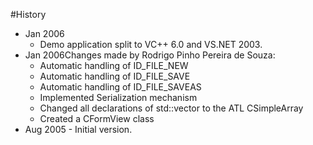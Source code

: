 #History
* Jan 2006
  * Demo application split to VC++ 6.0 and VS.NET 2003.
* Jan 2006Changes made by Rodrigo Pinho Pereira de Souza:
  * Automatic handling of ID_FILE_NEW
  * Automatic handling of ID_FILE_SAVE
  * Automatic handling of ID_FILE_SAVEAS
  * Implemented Serialization mechanism
  * Changed all declarations of std::vector to the ATL CSimpleArray
  * Created a CFormView class
* Aug 2005 - Initial version.
